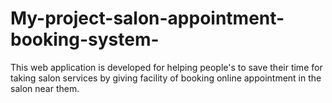 # My-project-salon-appointment-booking-system-
This web application is developed for helping people's to save their time for taking salon services by giving facility of booking online appointment in the salon near them.
